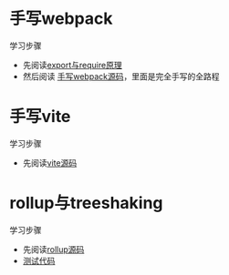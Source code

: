# 手写webpack
学习步骤
- 先阅读[export与require原理](https://github.com/antgod/frame/tree/main/bundle/webpack/export&require)
- 然后阅读 [手写webpack源码](https://github.com/antgod/frame/blob/main/bundle/webpack/webpack.js)，里面是完全手写的全路程

# 手写vite
学习步骤
- 先阅读[vite源码](https://github.com/antgod/frame/tree/main/bundle/vite/index.js)

# rollup与treeshaking
学习步骤
- 先阅读[rollup源码](https://github.com/antgod/frame/tree/main/bundle/rollup/prototype/tree-sharking/index.js)
- [测试代码](https://github.com/antgod/frame/tree/main/bundle/rollup/prototype/tree-sharking/test.js)
